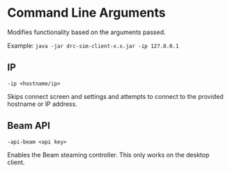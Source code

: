 # Command Line Arguments

Modifies functionality based on the arguments passed.

Example: `java -jar drc-sim-client-x.x.jar -ip 127.0.0.1`

## IP

`-ip <hostname/ip>`

Skips connect screen and settings and attempts to connect to the provided hostname or IP address.

## Beam API

`-api-beam <api key>`

Enables the Beam steaming controller. This only works on the desktop client.